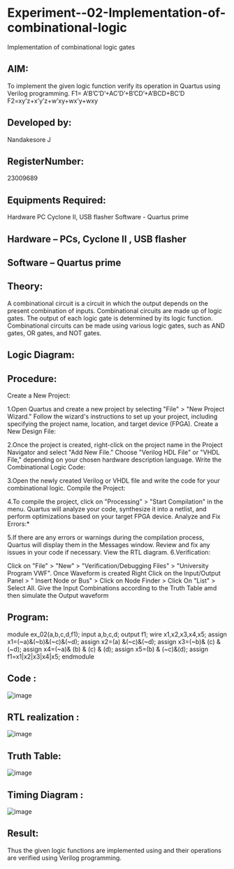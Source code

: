 # Experiment--02-Implementation-of-combinational-logic
Implementation of combinational logic gates
 
## AIM:
To implement the given logic function verify its operation in Quartus using Verilog programming.
 F1= A’B’C’D’+AC’D’+B’CD’+A’BCD+BC’D
F2=xy’z+x’y’z+w’xy+wx’y+wxy


## Developed by: 
Nandakesore J

## RegisterNumber: 
23009689  
 
## Equipments Required:

Hardware PC Cyclone II, USB flasher Software - Quartus prime

## Hardware – PCs, Cyclone II , USB flasher
## Software – Quartus prime


## Theory:

A combinational circuit is a circuit in which the output depends on the present combination of inputs. Combinational circuits are made up of logic gates. The output of each logic gate is determined by its logic function. Combinational circuits can be made using various logic gates, such as AND gates, OR gates, and NOT gates.
 
## Logic Diagram:

## Procedure:

Create a New Project:

1.Open Quartus and create a new project by selecting "File" > "New Project Wizard."
Follow the wizard's instructions to set up your project, including specifying the project name, location, and target device (FPGA).
Create a New Design File:

2.Once the project is created, right-click on the project name in the Project Navigator and select "Add New File."
Choose "Verilog HDL File" or "VHDL File," depending on your chosen hardware description language.
Write the Combinational Logic Code:

3.Open the newly created Verilog or VHDL file and write the code for your combinational logic.
Compile the Project:

4.To compile the project, click on "Processing" > "Start Compilation" in the menu.
Quartus will analyze your code, synthesize it into a netlist, and perform optimizations based on your target FPGA device.
Analyze and Fix Errors:*

5.If there are any errors or warnings during the compilation process, Quartus will display them in the Messages window.
Review and fix any issues in your code if necessary.
View the RTL diagram.
6.Verification:

Click on "File" > "New" > "Verification/Debugging Files" > "University Program VWF".
Once Waveform is created Right Click on the Input/Output Panel > " Insert Node or Bus" > Click on Node Finder > Click On "List" > Select All.
Give the Input Combinations according to the Truth Table amd then simulate the Output waveform

## Program:

module ex_02(a,b,c,d,f1);
input a,b,c,d;
output f1;
wire x1,x2,x3,x4,x5;
assign x1=(~a)&(~b)&(~c)&(~d);
assign x2=(a) &(~c)&(~d);
assign x3=(~b)& (c) &(~d);
assign x4=(~a)& (b) & (c) & (d);
assign x5=(b) & (~c)&(d);
assign f1=x1|x2|x3|x4|x5;
endmodule

## Code :

![image](https://github.com/Nandakesore0210/Experiment--02-Implementation-of-combinational-logic-/assets/149365088/4c961eef-da72-4419-8cbe-1afb677fc44e)

## RTL realization : 

![image](https://github.com/Nandakesore0210/Experiment--02-Implementation-of-combinational-logic-/assets/149365088/399ea6c3-a645-445b-96c6-8ce02a70ad70)

## Truth Table:

![image](https://github.com/Nandakesore0210/Experiment--02-Implementation-of-combinational-logic-/assets/149365088/cb1360f6-deaa-492e-a420-03189c64030c)

## Timing Diagram :

![image](https://github.com/Nandakesore0210/Experiment--02-Implementation-of-combinational-logic-/assets/149365088/39e56e43-8018-4168-97a1-fae7dfa6144b)

## Result:
Thus the given logic functions are implemented using  and their operations are verified using Verilog programming.
